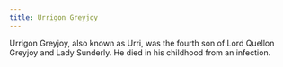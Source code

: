 ```yaml
---
title: Urrigon Greyjoy
---
```


Urrigon Greyjoy, also known as Urri, was the fourth son of Lord Quellon Greyjoy and Lady Sunderly. He died in his childhood from an infection. 


